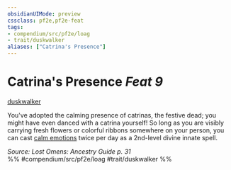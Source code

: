 ```yaml
---
obsidianUIMode: preview
cssclass: pf2e,pf2e-feat
tags:
- compendium/src/pf2e/loag
- trait/duskwalker
aliases: ["Catrina's Presence"]
---
```

# Catrina's Presence  *Feat 9*  
[duskwalker](../../Rules/traits/duskwalker-apg.md)  


You've adopted the calming presence of catrinas, the festive dead; you might have even danced with a catrina yourself! So long as you are visibly carrying fresh flowers or colorful ribbons somewhere on your person, you can cast [calm emotions](../spells/calm-emotions.md) twice per day as a 2nd-level divine innate spell.

*Source: Lost Omens: Ancestry Guide p. 31*  
%% #compendium/src/pf2e/loag #trait/duskwalker %%